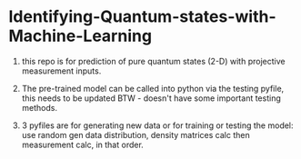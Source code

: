 # Identifying-Quantum-states-with-Machine-Learning

1) this repo is for prediction of pure quantum states (2-D) with projective measurement inputs.
   
2) The pre-trained model can be called into python via the testing pyfile, this needs to be updated BTW - doesn't have some important testing methods.
   
3) 3 pyfiles are for generating new data or for training or testing the model: use random gen data distribution, density matrices calc then measurement calc, in that order. 

